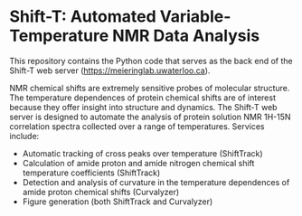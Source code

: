 # Shift-T: Automated Variable-Temperature NMR Data Analysis
This repository contains the Python code that serves as the back end of the Shift-T web server (https://meieringlab.uwaterloo.ca).

NMR chemical shifts are extremely sensitive probes of molecular structure. The temperature dependences of protein chemical shifts are of interest because they offer insight into structure and dynamics. The Shift-T web server  is designed to automate the analysis of protein solution NMR 1H-15N correlation spectra collected over a range of temperatures. Services include:
 - Automatic tracking of cross peaks over temperature (ShiftTrack)
 - Calculation of amide proton and amide nitrogen chemical shift temperature coefficients (ShiftTrack)
 - Detection and analysis of curvature in the temperature dependences of amide proton chemical shifts (Curvalyzer)
 - Figure generation (both ShiftTrack and Curvalyzer)
